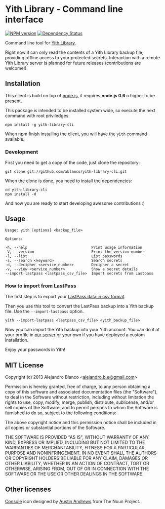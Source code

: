 # Yith Library - Command line interface

[![NPM version](https://badge.fury.io/js/yith-library-cli.png)](http://badge.fury.io/js/yith-library-cli)
[![Dependency Status](https://david-dm.org/ablanco/yith-library-cli.png)](https://david-dm.org/ablanco/yith-library-cli)

Command line tool for [Yith Library](http://yithlibrary.com).

Right now it can only read the contents of a Yith Library backup file,
providing offline access to your protected secrets. Interaction with a remote
Yith Library server is planned for future releases (contributions are
welcome!).

## Installation

This client is build on top of [node.js](http://nodejs.org), it requires
**node.js 0.6** o higher to be present.

This package is intended to be installed system wide, so execute the next
command with root priviledges:

    npm install -g yith-library-cli

When npm finish installing the client, you will have the `yith` command
available.

### Development

First you need to get a copy of the code, just clone the repository:

    git clone git://github.com/ablanco/yith-library-cli.git

When the clone is done, you need to install the dependencies:

    cd yith-library-cli
    npm install -d

And now you are ready to start developing awesome contributions :)

## Usage

    Usage: yith [options] <backup_file>

    Options:

    -h, --help                             Print usage information
    -V, --version                          Print the version number
    -l, --list                             List passwords
    -s, --search <keyword>                 Search secrets
    -d, --decipher <service_number>        Decipher a secret
    -v, --view <service_number>            Show a secret details
    --import-lastpass <lastpass_csv_file>  Import secrets from Lastpass

### How to import from LastPass

The first step is to export your
[LastPass data in csv format](https://lastpass.com/support.php?cmd=showfaq&id=1206).

Then you use this tool to convert the LastPass backup into a Yith backup file.
Use the `--import-lastpass` option.

    yith --import-lastpass <lastpass_csv_file> <yith_backup_file>

Now you can import the Yith backup into your Yith account. You can do it at
your profile in [our server](https://www.yithlibrary.com/backup) or your own
if you have deployed a custom installation.

Enjoy your passwords in Yith!

## MIT License

Copyright (c) 2013 Alejandro Blanco &lt;alejandro.b.e@gmail.com&gt;

Permission is hereby granted, free of charge, to any person obtaining a copy of
this software and associated documentation files (the "Software"), to deal in
the Software without restriction, including without limitation the rights to
use, copy, modify, merge, publish, distribute, sublicense, and/or sell copies of
the Software, and to permit persons to whom the Software is furnished to do so,
subject to the following conditions:

The above copyright notice and this permission notice shall be included in all
copies or substantial portions of the Software.

THE SOFTWARE IS PROVIDED "AS IS", WITHOUT WARRANTY OF ANY KIND, EXPRESS OR
IMPLIED, INCLUDING BUT NOT LIMITED TO THE WARRANTIES OF MERCHANTABILITY, FITNESS
FOR A PARTICULAR PURPOSE AND NONINFRINGEMENT. IN NO EVENT SHALL THE AUTHORS OR
COPYRIGHT HOLDERS BE LIABLE FOR ANY CLAIM, DAMAGES OR OTHER LIABILITY, WHETHER
IN AN ACTION OF CONTRACT, TORT OR OTHERWISE, ARISING FROM, OUT OF OR IN
CONNECTION WITH THE SOFTWARE OR THE USE OR OTHER DEALINGS IN THE SOFTWARE.

## Other licenses

[Console](http://thenounproject.com/noun/console/#icon-No8571) icon designed by
[Austin Andrews](http://thenounproject.com/Templarian) from The Noun Project.
